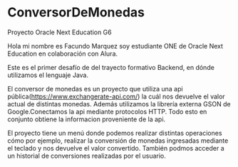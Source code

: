 # ConversorDeMonedas
Proyecto Oracle Next Education G6

Hola mi nombre es Facundo Marquez soy estudiante ONE de Oracle Next Education en colaboración con Alura.

Este es el primer desafío de del trayecto formativo Backend, en dónde utilizamos el lenguaje Java.

El conversor de monedas es un proyecto que utiliza una api pública(https://www.exchangerate-api.com/) la cuál nos devuelve el valor actual de distintas monedas. 
Además utilizamos la librería externa GSON de Google.Conectamos la api mediante protocolos HTTP. Todo esto en conjunto obtiene la informacion proveniente de la api.

El proyecto tiene un menú donde podemos realizar distintas operaciones cómo por ejemplo, realizar la conversión de monedas ingresadas mediante el teclado y nos devuelve 
el valor convertido. También podmos acceder a un historial de conversiones realizadas por el usuario.

